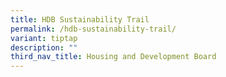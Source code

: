 ```yaml
---
title: HDB Sustainability Trail
permalink: /hdb-sustainability-trail/
variant: tiptap
description: ""
third_nav_title: Housing and Development Board
---
```

<p></p>
